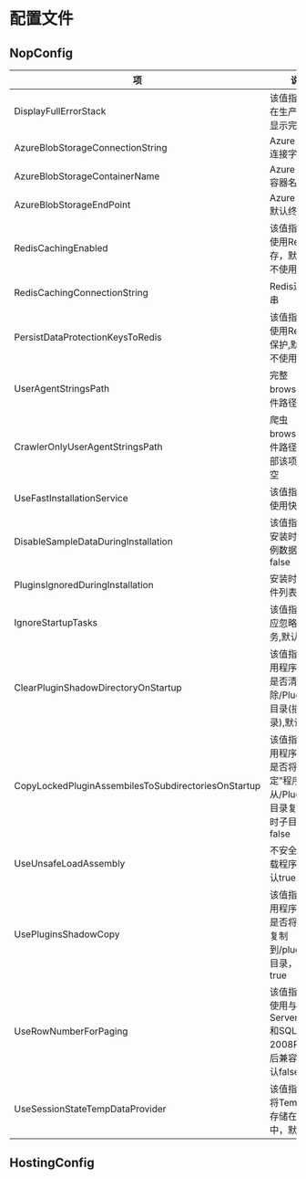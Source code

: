 # 配置文件

## NopConfig

| 项 | 说明 |
| --- | --- |
| DisplayFullErrorStack | 该值指示是否在生产环境中显示完整错误 |
| AzureBlobStorageConnectionString | Azure BLOB 连接字符串 |
|AzureBlobStorageContainerName|Azure BLOB 容器名称|
|AzureBlobStorageEndPoint|Azure BLOB 默认终结点|
|RedisCachingEnabled|该值指示是否使用Redis缓存，默认false不使用|
|RedisCachingConnectionString|Redis连接字符串|
|PersistDataProtectionKeysToRedis|该值指示是否使用Redis数据保护,默认false不使用|
|UserAgentStringsPath|完整 browscap 文件路径|
|CrawlerOnlyUserAgentStringsPath|爬虫 browscap 文件路径,使用全部该项设置为空|
|UseFastInstallationService|该值指示是否使用快速安装|
|DisableSampleDataDuringInstallation|该值指示是否安装时使用示例数据,默认false|
|PluginsIgnoredDuringInstallation|安装时忽略插件列表|
|IgnoreStartupTasks|该值指示是否应忽略启动任务,默认false|
|ClearPluginShadowDirectoryOnStartup|该值指示在应用程序启动时是否清除/Plugins/bin目录(插件目录),默认true|
|CopyLockedPluginAssembilesToSubdirectoriesOnStartup|该值指示在应用程序启动时是否将“锁定”程序集从/Plugins/bin目录复制到临时子目录,默认false|
|UseUnsafeLoadAssembly|不安全方式加载程序集，默认true|
|UsePluginsShadowCopy|该值指示在应用程序启动时是否将插件库复制到/plugins/bin目录，默认true|
|UseRowNumberForPaging|该值指示是否使用与SQL Server 2008和SQL Server 2008R2的向后兼容性，默认false|
|UseSessionStateTempDataProvider|该值指示是否将TempData存储在session中，默认false|


## HostingConfig